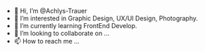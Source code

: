 - 👋 Hi, I’m @Achlys-Trauer
- 👀 I’m interested in Graphic Design, UX/UI Design, Photography.
- 🌱 I’m currently learning FrontEnd Develop.
- 💞️ I’m looking to collaborate on ...
- 📫 How to reach me ...

<!---
Achlys-Trauer/Achlys-Trauer is a ✨ special ✨ repository because its `README.md` (this file) appears on your GitHub profile.
You can click the Preview link to take a look at your changes.
--->
